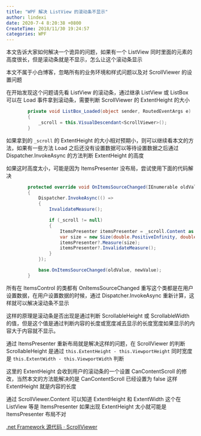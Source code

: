 ```yaml
---
title: "WPF 解决 ListView 的滚动条不显示"
author: lindexi
date: 2020-7-4 8:20:38 +0800
CreateTime: 2018/11/30 19:24:57
categories: WPF
---
```


本文告诉大家如何解决一个诡异的问题，如果有一个 ListView 同时里面的元素的高度很长，但是滚动条就是不显示，怎么让这个滚动条显示

<!--more-->


<!-- CreateTime:2018/11/30 19:24:57 -->

<!-- csdn -->

本文不属于小白博客，忽略所有的业务环境和样式问题以及对 ScrollViewer 的设置问题

在开始发现这个问题请先看 ListView 的滚动条，通过继承 ListView 或 ListBox 可以在 Load 事件拿到滚动条，需要判断 ScrollViewer 的 ExtentHeight 的大小

```csharp
        private void ListBox_Loaded(object sender, RoutedEventArgs e)
        {
            _scroll = this.VisualDescendant<ScrollViewer>();
        }
```

如果拿到的 `_scroll` 的 ExtentHeight 的大小相对预期小，则可以继续看本文的方法，如果有一些方法 Load 之后还没有设置数据可以等待设置数据之后通过 Dispatcher.InvokeAsync 的方法判断 ExtentHeight 的高度

如果这时高度太小，可能是因为 ItemsPresenter 没布局，尝试使用下面的代码解决

```csharp
        protected override void OnItemsSourceChanged(IEnumerable oldValue, IEnumerable newValue)
        {
            Dispatcher.InvokeAsync(() =>
            {
                InvalidateMeasure();

                if (_scroll != null)
                {
                    ItemsPresenter itemsPresenter = _scroll.Content as ItemsPresenter;
                    var size = new Size(double.PositiveInfinity, double.PositiveInfinity);
                    itemsPresenter?.Measure(size);
                    itemsPresenter?.InvalidateMeasure();
                }
            });

            base.OnItemsSourceChanged(oldValue, newValue);
        }
```

所有在 ItemsControl 的类都有 OnItemsSourceChanged 重写这个类都是在用户设置数据，在用户设置数据的时候，通过 Dispatcher.InvokeAsync 重新计算，这样就可以解决滚动条不显示

这样的原理是滚动条是否出现是通过判断 ScrollableHeight 或 ScrollableWidth 的值，但是这个值是通过判断内容的长度或宽度减去显示的长度宽度如果显示的内容大于内容就不显示。

通过 ItemsPresenter 重新布局就是解决这样的问题，在 ScrollViewer 的判断 ScrollableHeight 是通过 `this.ExtentHeight - this.ViewportHeight` 同时宽度是 `this.ExtentWidth - this.ViewportWidth` 判断

这里的 ExtentHeight 会收到用户的滚动条的一个设置 CanContentScroll 的修改，当然本文的方法能解决的是 CanContentScroll 已经设置为 false 这样 ExtentHeight 就是内容的长度

通过 ScrollViewer.Content 可以知道 ExtentHeight 和 ExtentWidth 这个在 ListView 等是 ItemsPresenter 如果出现 ExtentHeight 太小就可能是 ItemsPresenter 布局不对

[.net Framework 源代码 · ScrollViewer](https://blog.lindexi.com/post/dotnet-Framework-%E6%BA%90%E4%BB%A3%E7%A0%81-ScrollViewer.html )

